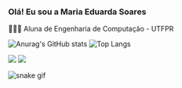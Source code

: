 ### Olá! Eu sou a Maria Eduarda Soares 
👩🏽‍💻 Aluna de Engenharia de Computação - UTFPR

![Anurag's GitHub stats](https://github-readme-stats.vercel.app/api?username=maduromana&show_icons=true&theme=radical)
![Top Langs](https://github-readme-stats.vercel.app/api/top-langs/?username=maduromana&layout=compact&theme=radical)

<div> 
  <a href = "mailto:madu.romana@gmail.com"><img src="https://img.shields.io/badge/-Gmail-%23333?style=for-the-badge&logo=gmail&logoColor=white" target="_blank"></a>
   <a href="https://www.linkedin.com/in/maria-eduarda-soares-romana-silva-629309208?utm_source=share&utm_campaign=share_via&utm_content=profile&utm_medium=android_app" target="_blank"><img src="https://img.shields.io/badge/-LinkedIn-%230077B5?style=for-the-badge&logo=linkedin&logoColor=white" target="_blank"></a>   
</div>

![snake gif](https://github.com/maduromana/maduromana/blob/output/github-contribution-grid-snake.svg)
